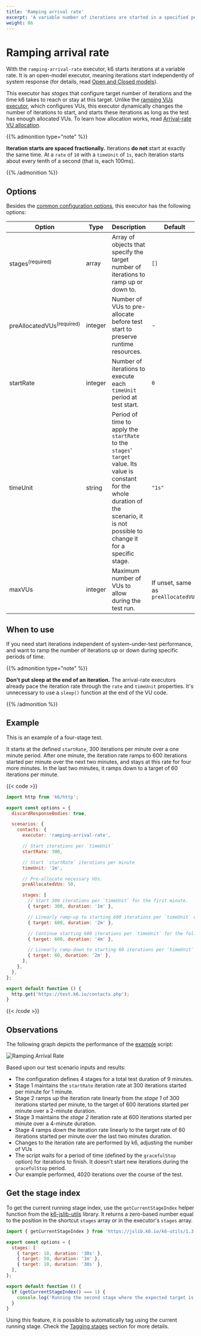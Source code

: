 ```yaml
---
title: 'Ramping arrival rate'
excerpt: 'A variable number of iterations are started in a specified period of time.'
weight: 06
---
```


# Ramping arrival rate

With the `ramping-arrival-rate` executor, k6 starts iterations at a variable rate.
It is an open-model executor, meaning iterations start independently of system response (for details, read
[Open and Closed models](/using-k6/scenarios/concepts/open-vs-closed)).

This executor has _stages_ that configure target number of iterations and the time k6 takes to reach or stay at this target.
Unlike the [ramping VUs executor](/docs/k6/<K6_VERSION>/using-k6/scenarios/executors/ramping-vus), which configures VUs,
this executor dynamically changes the number of iterations to start, and starts these iterations as long as the test has enough allocated VUs.
To learn how allocation works, read [Arrival-rate VU allocation](/docs/k6/<K6_VERSION>/using-k6/scenarios/concepts/arrival-rate-vu-allocation).

{{% admonition type="note" %}}

**Iteration starts are spaced fractionally.**
Iterations **do not** start at exactly the same time.
At a `rate` of `10` with a `timeUnit` of `1s`, each iteration starts about every tenth of a second (that is, each 100ms).

{{% /admonition %}}

## Options

Besides the [common configuration options](/docs/k6/<K6_VERSION>/using-k6/scenarios#options),
this executor has the following options:

| Option                               | Type    | Description                                                                                                                                                                                  | Default                             |
| ------------------------------------ | ------- | -------------------------------------------------------------------------------------------------------------------------------------------------------------------------------------------- | ----------------------------------- |
| stages<sup>(required)</sup>          | array   | Array of objects that specify the target number of iterations to ramp up or down to.                                                                                                         | `[]`                                |
| preAllocatedVUs<sup>(required)</sup> | integer | Number of VUs to pre-allocate before test start to preserve runtime resources.                                                                                                               | -                                   |
| startRate                            | integer | Number of iterations to execute each `timeUnit` period at test start.                                                                                                                        | `0`                                 |
| timeUnit                             | string  | Period of time to apply the `startRate` to the `stages`' `target` value. Its value is constant for the whole duration of the scenario, it is not possible to change it for a specific stage. | `"1s"`                              |
| maxVUs                               | integer | Maximum number of VUs to allow during the test run.                                                                                                                                          | If unset, same as `preAllocatedVUs` |

## When to use

If you need start iterations independent of system-under-test performance, and
want to ramp the number of iterations up or down during specific periods of time.

{{% admonition type="note" %}}

**Don't put sleep at the end of an iteration.**
The arrival-rate executors already pace the iteration rate through the `rate` and `timeUnit` properties.
It's unnecessary to use a `sleep()` function at the end of the VU code.

{{% /admonition %}}

## Example

This is an example of a four-stage test.

It starts at the defined `startRate`, 300 iterations per minute over a one minute period.
After one minute, the iteration rate ramps to 600 iterations started per minute over the next two minutes, and stays at this rate for four more minutes.
In the last two minutes, it ramps down to a target of 60 iterations per minute.

{{< code >}}

```javascript
import http from 'k6/http';

export const options = {
  discardResponseBodies: true,

  scenarios: {
    contacts: {
      executor: 'ramping-arrival-rate',

      // Start iterations per `timeUnit`
      startRate: 300,

      // Start `startRate` iterations per minute
      timeUnit: '1m',

      // Pre-allocate necessary VUs.
      preAllocatedVUs: 50,

      stages: [
        // Start 300 iterations per `timeUnit` for the first minute.
        { target: 300, duration: '1m' },

        // Linearly ramp-up to starting 600 iterations per `timeUnit` over the following two minutes.
        { target: 600, duration: '2m' },

        // Continue starting 600 iterations per `timeUnit` for the following four minutes.
        { target: 600, duration: '4m' },

        // Linearly ramp-down to starting 60 iterations per `timeUnit` over the last two minutes.
        { target: 60, duration: '2m' },
      ],
    },
  },
};

export default function () {
  http.get('https://test.k6.io/contacts.php');
}
```

{{< /code >}}

## Observations

The following graph depicts the performance of the [example](#example) script:

![Ramping Arrival Rate](/media/docs/k6-oss/ramping-arrival-rate.png)

Based upon our test scenario inputs and results:

- The configuration defines 4 stages for a total test duration of 9 minutes.
- Stage 1 maintains the `startRate` iteration rate at 300 iterations started per minute for 1 minute.
- Stage 2 ramps _up_ the iteration rate linearly from the _stage 1_ of 300 iterations started per minute, to the target of 600 iterations started per minute over a 2-minute duration.
- Stage 3 maintains the _stage 2_ iteration rate at 600 iterations started per minute over a 4-minute duration.
- Stage 4 ramps _down_ the iteration rate linearly to the target rate of 60 iterations started per minute over the last two minutes duration.
- Changes to the iteration rate are performed by k6, adjusting the number of VUs
- The script waits for a period of time (defined by the `gracefulStop` option) for iterations to finish. It doesn't start new iterations during the `gracefulStop` period.
- Our example performed, 4020 iterations over the course of the test.

## Get the stage index

To get the current running stage index, use the `getCurrentStageIndex` helper function from the [k6-jslib-utils](/docs/k6/<K6_VERSION>/javascript-api/jslib/utils) library. It returns a zero-based number equal to the position in the shortcut `stages` array or in the executor's `stages` array.

```javascript
import { getCurrentStageIndex } from 'https://jslib.k6.io/k6-utils/1.3.0/index.js';

export const options = {
  stages: [
    { target: 10, duration: '30s' },
    { target: 50, duration: '1m' },
    { target: 10, duration: '30s' },
  ],
};

export default function () {
  if (getCurrentStageIndex() === 1) {
    console.log('Running the second stage where the expected target is 50');
  }
}
```

Using this feature, it is possible to automatically tag using the current running stage. Check the [Tagging stages](/docs/k6/<K6_VERSION>/using-k6/tags-and-groups#tagging-stages) section for more details.
